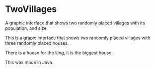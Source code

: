 # TwoVillages
A graphic interface that shows two randomly placed villages with its population, and size.

This is a grapic interface that shows two randomly placed villages with three randomly placed 
houses.

There is a house for the king, it is the biggest house.

This was made in Java.
